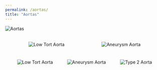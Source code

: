 ```yaml
---
permalink: /aortas/
title: "Aortas"
---
```


![Aortas](/assets/images-cathsim/table_simulators.png)

<style>
  .image-container {
    display: flex;
    justify-content: space-around;
    gap: 10px;
    padding: 20px;
  }
  .image-container img {
    max-width: 200px;
    height: auto;
  }
</style>

<div class="image-container">
  <img src="/assets/images-cathsim/aorta_front.png" alt="Low Tort Aorta">
  <img src="/assets/images-cathsim/aorta_side.png" alt="Aneurysm Aorta">
</div>

<div class="image-container">
  <img src="/assets/images-cathsim/rebuttal/low_tort.png" alt="Low Tort Aorta">
  <img src="/assets/images-cathsim/rebuttal/aneurysm.png" alt="Aneurysm Aorta">
  <img src="/assets/images-cathsim/rebuttal/type2.png" alt="Type 2 Aorta">
</div>
